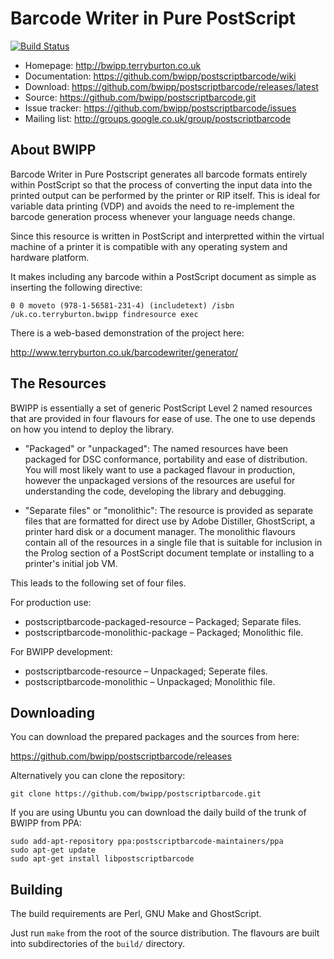 Barcode Writer in Pure PostScript
=================================

[![Build Status](https://travis-ci.org/bwipp/postscriptbarcode.png?branch=master)](https://travis-ci.org/bwipp/postscriptbarcode)

  * Homepage: http://bwipp.terryburton.co.uk
  * Documentation: https://github.com/bwipp/postscriptbarcode/wiki
  * Download: https://github.com/bwipp/postscriptbarcode/releases/latest
  * Source: https://github.com/bwipp/postscriptbarcode.git
  * Issue tracker: https://github.com/bwipp/postscriptbarcode/issues
  * Mailing list: http://groups.google.co.uk/group/postscriptbarcode

About BWIPP
-----------

Barcode Writer in Pure Postscript generates all barcode formats entirely within
PostScript so that the process of converting the input data into the printed
output can be performed by the printer or RIP itself. This is ideal for
variable data printing (VDP) and avoids the need to re-implement the barcode
generation process whenever your language needs change.

Since this resource is written in PostScript and interpretted within the
virtual machine of a printer it is compatible with any operating system and
hardware platform.

It makes including any barcode within a PostScript document as simple as
inserting the following directive:

    0 0 moveto (978-1-56581-231-4) (includetext) /isbn /uk.co.terryburton.bwipp findresource exec

There is a web-based demonstration of the project here:

http://www.terryburton.co.uk/barcodewriter/generator/


The Resources
-------------

BWIPP is essentially a set of generic PostScript Level 2 named resources that
are provided in four flavours for ease of use. The one to use depends on how
you intend to deploy the library.

  * "Packaged" or "unpackaged": The named resources have been packaged for DSC
conformance, portability and ease of distribution. You will most likely want to
use a packaged flavour in production, however the unpackaged versions of the
resources are useful for understanding the code, developing the library and
debugging.

  * "Separate files" or "monolithic": The resource is provided as separate files
that are formatted for direct use by Adobe Distiller, GhostScript, a printer
hard disk or a document manager. The monolithic flavours contain all of the
resources in a single file that is suitable for inclusion in the Prolog section
of a PostScript document template or installing to a printer's initial job VM.

This leads to the following set of four files.

For production use:

  * postscriptbarcode-packaged-resource – Packaged; Separate files.
  * postscriptbarcode-monolithic-package – Packaged; Monolithic file. 

For BWIPP development:

  * postscriptbarcode-resource – Unpackaged; Seperate files.
  * postscriptbarcode-monolithic – Unpackaged; Monolithic file.


Downloading
-----------

You can download the prepared packages and the sources from here:

https://github.com/bwipp/postscriptbarcode/releases

Alternatively you can clone the repository: 

    git clone https://github.com/bwipp/postscriptbarcode.git

If you are using Ubuntu you can download the daily build of the trunk of BWIPP
from PPA:

    sudo add-apt-repository ppa:postscriptbarcode-maintainers/ppa
    sudo apt-get update
    sudo apt-get install libpostscriptbarcode


Building
--------

The build requirements are Perl, GNU Make and GhostScript.

Just run `make` from the root of the source distribution. The flavours are built
into subdirectories of the `build/` directory.
